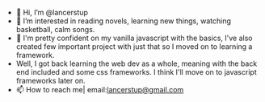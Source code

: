 - 👋 Hi, I’m @lancerstup
- 👀 I’m interested in reading novels, learning new things, watching basketball, calm songs.
- 🌱 I'm pretty confident on my vanilla javascript with the basics, I've also created few important project with just that so I moved on to learning a framework.
- Well, I got back learning the web dev as a whole, meaning with the back end included and some css frameworks. I think I'll move on to javascript frameworks later on.
- 📫 How to reach me| email:lancerstup@gmail.com

<!---
lancerstup/lancerstup is a ✨ special ✨ repository because its `README.md` (this file) appears on your GitHub profile.
You can click the Preview link to take a look at your changes.
--->
